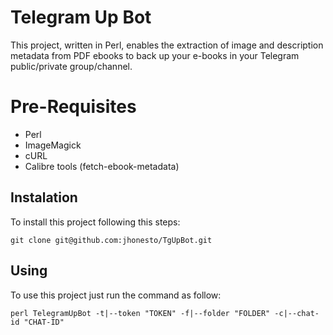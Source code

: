 # Telegram Up Bot

This project, written in Perl, enables the extraction of image and description metadata from PDF ebooks to back up your e-books in your Telegram public/private group/channel.

# Pre-Requisites

- Perl
- ImageMagick
- cURL
- Calibre tools (fetch-ebook-metadata)

## Instalation

To install this project following this steps:

``` 
git clone git@github.com:jhonesto/TgUpBot.git
```

## Using
To use this project just run the command as follow:

```
perl TelegramUpBot -t|--token "TOKEN" -f|--folder "FOLDER" -c|--chat-id "CHAT-ID"
``` 

